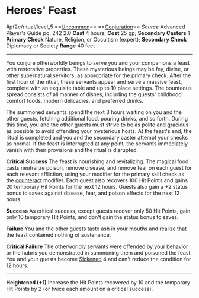 # Heroes' Feast
#pf2e/ritual/level_5
==[Uncommon](Uncommon.md)== ==[Conjuration](Conjuration.md)==
*Source* Advanced Player's Guide pg. 242 2.0
**Cast** 4 hours; **Cost** 25 gp; **Secondary Casters** 1
**Primary Check** Nature, Religion, or Occultism (expert); **Secondary Check** Diplomacy or Society
**Range** 40 feet

---
You conjure otherworldly beings to serve you and your companions a feast with restorative properties. These mysterious beings may be fey, divine, or other supernatural servitors, as appropriate for the primary check. After the first hour of the ritual, these servants appear and serve a massive feast, complete with an exquisite table and up to 10 place settings. The bounteous spread consists of all manner of dishes, including the guests' childhood comfort foods, modern delicacies, and preferred drinks.

The summoned servants spend the next 3 hours waiting on you and the other guests, fetching additional food, pouring drinks, and so forth. During this time, you and the other guests must strive to be as polite and gracious as possible to avoid offending your mysterious hosts. At the feast's end, the ritual is completed and you and the secondary caster attempt your checks as normal. If the feast is interrupted at any point, the servants immediately vanish with their provisions and the ritual is disrupted.

**Critical Success** The feast is nourishing and revitalizing. The magical food casts neutralize poison, remove disease, and remove fear on each guest for each relevant affliction, using your modifier for the primary skill check as the [counteract](Counteracting.md) modifier. Each guest also recovers 100 Hit Points and gains 20 temporary Hit Points for the next 12 hours. Guests also gain a +2 status bonus to saves against disease, fear, and poison effects for the next 12 hours.

**Success** As critical success, except guests recover only 50 Hit Points, gain only 10 temporary Hit Points, and don't gain the status bonus to saves.

**Failure** You and the other guests taste ash in your mouths and realize that the feast contained nothing of sustenance.

**Critical Failure** The otherworldly servants were offended by your behavior or the hubris you demonstrated in summoning them and poisoned the feast. You and your guests become [Sickened](Sickened.md) 4 and can't reduce the condition for 12 hours.

<hr>

**Heightened (+1)** Increase the Hit Points recovered by 10 and the temporary Hit Points by 2 (or twice each amount on a critical success).